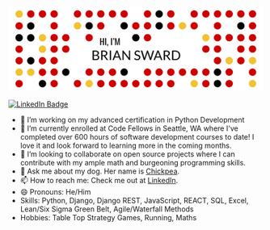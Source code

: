 ![Brian's GitHub Banner](./assets/git_title.png)

[![LinkedIn Badge](https://img.shields.io/badge/LinkedIn-Profile-informational?style=flat&logo=linkedin&logoColor=white&color=0D76A8)](https://www.linkedin.com/in/brian-sward/)

- 🔭 I’m working on my advanced certification in Python Development
- 🌱 I’m currently enrolled at Code Fellows in Seattle, WA where I've completed over 600 hours of software development courses to date! I love it and look forward to learning more in the coming months.
- 👯 I’m looking to collaborate on open source projects where I can contribute with my ample math and burgeoning programming skills.
- 💬 Ask me about my dog. Her name is [Chickpea](https://www.instagram.com/chickpeaster/).
- 📫 How to reach me: Check me out at [LinkedIn](https://www.linkedin.com/in/brian-sward/).
- 😄 Pronouns: He/Him
- Skills: Python, Django, Django REST, JavaScript, REACT, SQL, Excel, Lean/Six Sigma Green Belt, Agile/Waterfall Methods
- Hobbies: Table Top Strategy Games, Running, Maths

